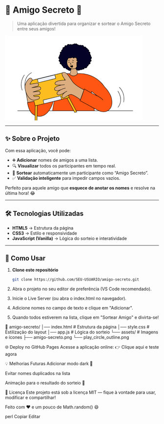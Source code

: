 # 🎉 Amigo Secreto 🎁  

> Uma aplicação divertida para organizar e sortear o Amigo Secreto entre seus amigos!  

![Preview](assets/amigo-secreto.png)  

---

## ✨ Sobre o Projeto
Com essa aplicação, você pode:
- ➕ **Adicionar** nomes de amigos a uma lista.
- 🔍 **Visualizar** todos os participantes em tempo real.
- 🎲 **Sortear** automaticamente um participante como “Amigo Secreto”.
- ✅ **Validação inteligente** para impedir campos vazios.

Perfeito para aquele amigo que **esquece de anotar os nomes** e resolve na última hora! 😂  

---

## 🛠 Tecnologias Utilizadas
- **HTML5** → Estrutura da página  
- **CSS3** → Estilo e responsividade  
- **JavaScript (Vanilla)** → Lógica do sorteio e interatividade  

---

## 🚀 Como Usar

1. **Clone este repositório**  
   ```bash
   git clone https://github.com/SEU-USUARIO/amigo-secreto.git

2.  Abra o projeto no seu editor de preferência (VS Code recomendado).

3.  Inicie o Live Server (ou abra o index.html no navegador).

4.  Adicione nomes no campo de texto e clique em "Adicionar".

5.  Quando todos estiverem na lista, clique em "Sortear Amigo" e divirta-se!



   
📁 amigo-secreto/
│── index.html         # Estrutura da página
│── style.css          # Estilização do layout
│── app.js             # Lógica do sorteio
└── assets/            # Imagens e ícones
    ├── amigo-secreto.png
    └── play_circle_outline.png


🌐 Deploy no GitHub Pages
Acesse a aplicação online:
👉 Clique aqui e teste agora

💡 Melhorias Futuras
 Adicionar modo dark 🌙

 Evitar nomes duplicados na lista

 Animação para o resultado do sorteio 🎰

📜 Licença
Este projeto está sob a licença MIT — fique à vontade para usar, modificar e compartilhar!

Feito com ❤️ e um pouco de Math.random() 😄

perl
Copiar
Editar
